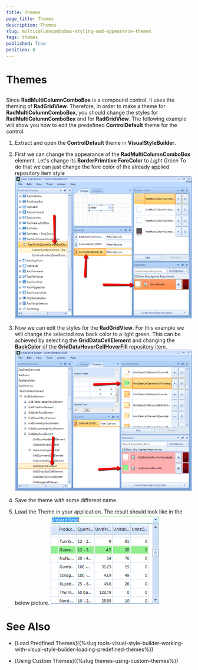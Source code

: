 ```yaml
---
title: Themes
page_title: Themes
description: Themes
slug: multicolumncombobox-styling-and-appearance-themes
tags: themes
published: True
position: 0
---
```


# Themes



## 

Since __RadMultiColumnComboBox__ is a compound control, it uses the theming of __RadGridView__. 
        Therefore, in order to make a theme for __RadMultiColumnComboBox__, you should change the styles for 
        __RadMultiColumnComboBox__ and for __RadGridView__. 
        The following example will show you how to edit the predefined __ControlDefault__ theme for the control.

1. Extract and open the __ControlDefault__ theme in __VisualStyleBuilder__.

1. First we can change the appearance of the __RadMultiColumnComboBox__ element. Let's change its 
            __BorderPrimitive ForeColor__ to *Light Green* 
            To do that we can just change the fore color of the already applied repository item style![multicolumncombobox-styling-and-appearance-theme 001](images/multicolumncombobox-styling-and-appearance-theme001.png)

1. Now we can edit the styles for the __RadGridView__. For this example we will change the selected row back color
            to a light green. This can be achieved by selecting the __GridDataCellElement__
            and changing the __BackColor__ of the __GridDataHoverCellHoverFill__ repository item.![multicolumncombobox-styling-and-appearance-theme 002](images/multicolumncombobox-styling-and-appearance-theme002.png)

1. Save the theme with some different name.

1. Load the Theme in your application. The result should look like in the below picture.![multicolumncombobox-styling-and-appearance-theme 003](images/multicolumncombobox-styling-and-appearance-theme003.png)

# See Also

 * [Load Predfined Themes]({%slug tools-visual-style-builder-working-with-visual-style-builder-loading-predefined-themes%})

 * [Using Custom Themes]({%slug themes-using-custom-themes%})
